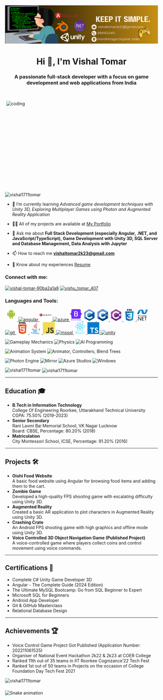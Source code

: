 ![logo](https://raw.githubusercontent.com/Vishal1711Tomar/Vishal1711Tomar/refs/heads/main/LinkedIn%20Banner.png)

<h1 align="center">Hi 👋, I'm Vishal Tomar</h1>
<h3 align="center">A passionate full-stack developer with a focus on game development and web applications from India</h3>

<br>
<br>
<img align="right" width="500" height="300" src="https://media1.tenor.com/m/2nKSTDDekOgAAAAC/coding-kira.gif" alt="coding">


<p align="left"> <img src="https://komarev.com/ghpvc/?username=vishal1711tomar&label=Profile%20views&color=0e75b6&style=flat" alt="vishal1711tomar" /> </p>

- 🌱 I’m currently learning *Advanced game development techniques with Unity 3D, Exploring Multiplayer Games using Photon and Augmented Reality Application*

- 👨‍💻 All of my projects are available at [My Portfolio](https://vishal1711tomar.github.io/Vishal-Tomar-Portfolio/)

- 💬 Ask me about **Full Stack Development (especially Angular, .NET, and JavaScript/TypeScript), Game Development with Unity 3D, SQL Server and Database Management, Data Analysis with Jupyter**

- 📫 How to reach me **vishaltomar2k23@gmail.com**

- 📄 Know about my experiences [Resume](https://drive.google.com/file/d/1gbjURR112owIivevueFn6ghRbHU2F1xN/view)

<h3 align="left">Connect with me:</h3>
<p align="left">
<a href="https://linkedin.com/in/vishal-tomar-90ba2a1a8" target="blank"><img align="center" src="https://raw.githubusercontent.com/rahuldkjain/github-profile-readme-generator/master/src/images/icons/Social/linked-in-alt.svg" alt="vishal-tomar-90ba2a1a8" height="30" width="40" /></a>
<a href="https://instagram.com/vishu_tomar_407" target="blank"><img align="center" src="https://raw.githubusercontent.com/rahuldkjain/github-profile-readme-generator/master/src/images/icons/Social/instagram.svg" alt="vishu_tomar_407" height="30" width="40" /></a>
</p>


<h3 align="left">Languages and Tools:</h3>
<p align="left"> <a href="https://developer.android.com" target="_blank" rel="noreferrer"> <img src="https://raw.githubusercontent.com/devicons/devicon/master/icons/android/android-original-wordmark.svg" alt="android" width="40" height="40"/> </a> <a href="https://angular.io" target="_blank" rel="noreferrer"> <img src="https://angular.io/assets/images/logos/angular/angular.svg" alt="angular" width="40" height="40"/> </a> <a href="https://angular.io" target="_blank" rel="noreferrer"> <img src="https://raw.githubusercontent.com/devicons/devicon/master/icons/angularjs/angularjs-original-wordmark.svg" alt="angularjs" width="40" height="40"/> </a> <a href="https://azure.microsoft.com/en-in/" target="_blank" rel="noreferrer"> <img src="https://www.vectorlogo.zone/logos/microsoft_azure/microsoft_azure-icon.svg" alt="azure" width="40" height="40"/> </a> <a href="https://getbootstrap.com" target="_blank" rel="noreferrer"> <img src="https://raw.githubusercontent.com/devicons/devicon/master/icons/bootstrap/bootstrap-plain-wordmark.svg" alt="bootstrap" width="40" height="40"/> </a> <a href="https://www.cprogramming.com/" target="_blank" rel="noreferrer"> <img src="https://raw.githubusercontent.com/devicons/devicon/master/icons/c/c-original.svg" alt="c" width="40" height="40"/> </a> <a href="https://www.w3schools.com/cpp/" target="_blank" rel="noreferrer"> <img src="https://raw.githubusercontent.com/devicons/devicon/master/icons/cplusplus/cplusplus-original.svg" alt="cplusplus" width="40" height="40"/> </a> <a href="https://www.w3schools.com/cs/" target="_blank" rel="noreferrer"> <img src="https://raw.githubusercontent.com/devicons/devicon/master/icons/csharp/csharp-original.svg" alt="csharp" width="40" height="40"/> </a> <a href="https://www.w3schools.com/css/" target="_blank" rel="noreferrer"> <img src="https://raw.githubusercontent.com/devicons/devicon/master/icons/css3/css3-original-wordmark.svg" alt="css3" width="40" height="40"/> </a> <a href="https://dotnet.microsoft.com/" target="_blank" rel="noreferrer"> <img src="https://raw.githubusercontent.com/devicons/devicon/master/icons/dot-net/dot-net-original-wordmark.svg" alt="dotnet" width="40" height="40"/> </a> <a href="https://git-scm.com/" target="_blank" rel="noreferrer"> <img src="https://www.vectorlogo.zone/logos/git-scm/git-scm-icon.svg" alt="git" width="40" height="40"/> </a> <a href="https://www.w3.org/html/" target="_blank" rel="noreferrer"> <img src="https://raw.githubusercontent.com/devicons/devicon/master/icons/html5/html5-original-wordmark.svg" alt="html5" width="40" height="40"/> </a> <a href="https://www.java.com" target="_blank" rel="noreferrer"> <img src="https://raw.githubusercontent.com/devicons/devicon/master/icons/java/java-original.svg" alt="java" width="40" height="40"/> </a> <a href="https://developer.mozilla.org/en-US/docs/Web/JavaScript" target="_blank" rel="noreferrer"> <img src="https://raw.githubusercontent.com/devicons/devicon/master/icons/javascript/javascript-original.svg" alt="javascript" width="40" height="40"/> </a> <a href="https://www.microsoft.com/en-us/sql-server" target="_blank" rel="noreferrer"> <img src="https://www.svgrepo.com/show/303229/microsoft-sql-server-logo.svg" alt="mssql" width="40" height="40"/> </a> <a href="https://reactjs.org/" target="_blank" rel="noreferrer"> <img src="https://raw.githubusercontent.com/devicons/devicon/master/icons/react/react-original-wordmark.svg" alt="react" width="40" height="40"/> </a> <a href="https://www.typescriptlang.org/" target="_blank" rel="noreferrer"> <img src="https://raw.githubusercontent.com/devicons/devicon/master/icons/typescript/typescript-original.svg" alt="typescript" width="40" height="40"/> </a> <a href="https://unity.com/" target="_blank" rel="noreferrer"> <img src="https://www.vectorlogo.zone/logos/unity3d/unity3d-icon.svg" alt="unity" width="40" height="40"/> </a> </p>


![Gameplay Mechanics](https://img.shields.io/badge/Gameplay%20Mechanics-blue?style=for-the-badge)
![Physics](https://img.shields.io/badge/Physics-green?style=for-the-badge)
![AI Programming](https://img.shields.io/badge/AI%20Programming-purple?style=for-the-badge)
<br>

![Animation System](https://img.shields.io/badge/Animation%20System-orange?style=for-the-badge)
![Animator, Controllers, Blend Trees](https://img.shields.io/badge/Animator%2C%20Controllers%2C%20Blend%20Trees-red?style=for-the-badge)
<br>

![Photon Engine](https://img.shields.io/badge/Photon%20Engine-blueviolet?style=for-the-badge)
![Mirror](https://img.shields.io/badge/Mirror-lightgrey?style=for-the-badge)
![Azure Studios](https://img.shields.io/badge/Azure%20Studios-teal?style=for-the-badge)
![Windows](https://img.shields.io/badge/Windows-lightblue?style=for-the-badge)



<p><img align="left" src="https://github-readme-stats.vercel.app/api/top-langs?username=vishal1711tomar&show_icons=true&locale=en&layout=compact" alt="vishal1711tomar" /></p>

<p>&nbsp;<img align="center" src="https://github-readme-stats.vercel.app/api?username=vishal1711tomar&show_icons=true&locale=en" alt="vishal1711tomar" /></p>


---

## Education 🎓
- **B.Tech in Information Technology**  
  College Of Engineering Roorkee, Uttarakhand Technical University  
  CGPA: 75.50% (2019-2023)
- **Senior Secondary**  
  Rani Laxmi Bai Memorial School, VK Nagar Lucknow  
  Board: CBSE, Percentage: 80.20% (2018)
- **Matriculation**  
  City Montessori School, ICSE, Percentage: 91.20% (2016)

---

## Projects 🛠️
- **Oishi Food Website**  
  A basic food website using Angular for browsing food items and adding them to the cart.
- **Zombie Game**  
  Developed a high-quality FPS shooting game with escalating difficulty using Unity 3D.
- **Augmented Reality**  
  Created a basic AR application to plot characters in Augmented Reality using Unity 3D.
- **Crashing Crate**  
  An Android FPS shooting game with high graphics and offline mode using Unity 3D.
- **Voice Controlled 3D Object Navigation Game (Published Project)**  
  A voice-controlled game where players collect coins and control movement using voice commands.

---

## Certifications 🏅
- Complete C# Unity Game Developer 3D
- Angular - The Complete Guide (2024 Edition)
- The Ultimate MySQL Bootcamp: Go from SQL Beginner to Expert
- Microsoft SQL for Beginners
- Android App Developer
- Git & GitHub Masterclass
- Relational Database Design

---

## Achievements 🏆
- Voice Control Game Project Got Published (Application Number: 202211061525)
- Organiser of National Event Hackathon 2k22 & 2k23 at COER College
- Ranked 11th out of 35 teams in IIT Roorkee Cognizance’22 Tech Fest
- Ranked 1st out of 50 teams in Projects on the occasion of College Foundation Day Tech Fest 2021
<p><img align="center" src="https://github-readme-streak-stats.herokuapp.com/?user=vishal1711tomar&" alt="vishal1711tomar" /></p>

###

![Snake animation](https://raw.githubusercontent.com/Vishal1711Tomar/Vishal1711Tomar/refs/heads/main/snake.svg)




###
